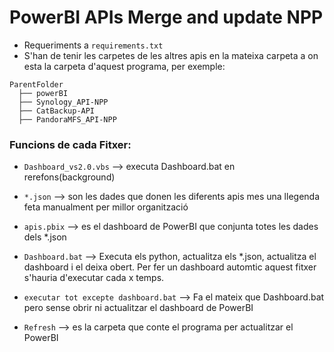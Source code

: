 # PowerBI APIs Merge and update NPP

- Requeriments a `requirements.txt`
- S'han de tenir les carpetes de les altres apis en la mateixa carpeta a on esta la carpeta d'aquest programa, per exemple:
```
ParentFolder
  ├── powerBI
  ├── Synology_API-NPP
  ├── CatBackup-API
  ├── PandoraMFS_API-NPP
```

### Funcions de cada Fitxer:
- `Dashboard_vs2.0.vbs` --> executa Dashboard.bat en rerefons(background)

- `*.json` --> son les dades que donen les diferents apis mes una llegenda feta manualment per millor organització

- `apis.pbix` --> es el dashboard de PowerBI que conjunta totes les dades dels *.json

- `Dashboard.bat` --> Executa els python, actualitza els *.json,
actualitza el dashboard i el deixa obert. Per fer un dashboard automtic aquest fitxer s'hauria d'executar cada x temps.

- `executar tot excepte dashboard.bat` --> Fa el mateix que Dashboard.bat pero sense obrir ni actualitzar el dashboard de PowerBI

- `Refresh` --> es la carpeta que conte el programa per actualitzar el PowerBI
